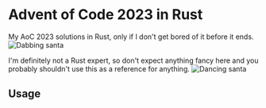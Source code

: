 # Advent of Code 2023 in Rust

My AoC 2023 solutions in Rust, only if I don't get bored of it before it ends.
![Dabbing santa](https://media0.giphy.com/media/v1.Y2lkPTc5MGI3NjExbWJ5ZWU4aTdzcXFlZXExdGEwNWJzcTIyMXVvdzQyZmk4cGw0YnQ4MCZlcD12MV9pbnRlcm5hbF9naWZfYnlfaWQmY3Q9Zw/oer4pWGncRFWSzBbKj/giphy.gif)

I'm definitely not a Rust expert, so don't expect anything fancy here and you probably shouldn't use this as a reference for anything.
![Dancing santa](https://media0.giphy.com/media/v1.Y2lkPTc5MGI3NjExY3pyYnZ3aXJpd3lkMGx5Y295dXYzODNibGdzaG9rcTIxdjd2MHdhciZlcD12MV9pbnRlcm5hbF9naWZfYnlfaWQmY3Q9Zw/ard2bUzUMewmcXh3N7/giphy.gif)

## Usage

```bash